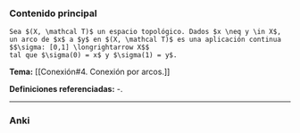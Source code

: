 ### Contenido principal

```ad-Formal
Sea $(X, \mathcal T)$ un espacio topológico. Dados $x \neq y \in X$, un arco de $x$ a $y$ en $(X, \mathcal T)$ es una aplicación continua
$$\sigma: [0,1] \longrightarrow X$$
tal que $\sigma(0) = x$ y $\sigma(1) = y$.
```

**Tema:** [[Conexión#4. Conexión por arcos.]]

**Definiciones referenciadas:** -.

---
### Anki
